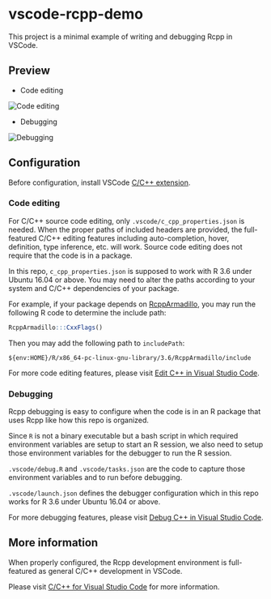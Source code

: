 # vscode-rcpp-demo

This project is a minimal example of writing and debugging Rcpp in VSCode.

## Preview

* Code editing

![Code editing](https://user-images.githubusercontent.com/4662568/71535253-8f2d2380-293f-11ea-920e-8a58a944fb50.gif)

* Debugging

![Debugging](https://user-images.githubusercontent.com/4662568/71535254-8f2d2380-293f-11ea-85cc-0828234d3c26.gif)

## Configuration

Before configuration, install VSCode [C/C++ extension](https://marketplace.visualstudio.com/items?itemName=ms-vscode.cpptools).

### Code editing

For C/C++ source code editing, only `.vscode/c_cpp_properties.json` is needed. When the proper paths of included headers are
provided, the full-featured C/C++ editing features including auto-completion, hover, definition, type inference, etc. will work.
Source code editing does not require that the code is in a package.

In this repo, `c_cpp_properties.json` is supposed to work with R 3.6 under Ubuntu 16.04 or above. You may need to alter the
paths according to your system and C/C++ dependencies of your package.

For example, if your package depends on [RcppArmadillo](https://github.com/RcppCore/RcppArmadillo), you may run the following R
code to determine the include path:

```r
RcppArmadillo:::CxxFlags()
```

Then you may add the following path to `includePath`:

```text
${env:HOME}/R/x86_64-pc-linux-gnu-library/3.6/RcppArmadillo/include
```

For more code editing features, please visit [Edit C++ in Visual Studio Code](https://code.visualstudio.com/docs/cpp/cpp-ide).

### Debugging

Rcpp debugging is easy to configure when the code is in an R package that uses Rcpp like how this repo is organized.

Since `R` is not a binary executable but a bash script in which required environment variables are setup to start an R session,
we also need to setup those environment variables for the debugger to run the R session.

`.vscode/debug.R` and `.vscode/tasks.json` are the code to capture those environment variables and to run before debugging.

`.vscode/launch.json` defines the debugger configuration which in this repo works for R 3.6 under Ubuntu 16.04 or above.

For more debugging features, please visit [Debug C++ in Visual Studio Code](https://code.visualstudio.com/docs/cpp/cpp-debug).

## More information

When properly configured, the Rcpp development environment is full-featured as general C/C++ development in VSCode.

Please visit [C/C++ for Visual Studio Code](https://code.visualstudio.com/docs/languages/cpp) for more information.
